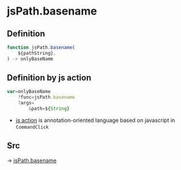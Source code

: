 # jsPath.basename

## Definition

```js.js
function jsPath.basename(
	${pathString},
) -> onlyBaseName
```


## Definition by js action

```js.js
var=onlyBaseName
	?func=jsPath.basename
	?args=
		&path=${String}
```

- [js action](#) is annotation-oriented language based on javascript in `CommandClick`



## Src

-> [jsPath.basename](https://github.com/puutaro/CommandClick/blob/master/app/src/main/java/com/puutaro/commandclick/fragment_lib/terminal_fragment/js_interface/JsPath.kt#L104)


